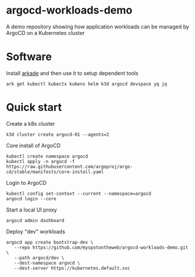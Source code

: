 # argocd-workloads-demo

A demo repository showing how application workloads can be managed by ArgoCD on a Kubernetes cluster

# Software

Install [arkade](https://arkade.dev) and then use it to setup dependent tools

```
ark get kubectl kubectx kubens helm k3d argocd devspace yq jq
```

# Quick start

Create a k8s cluster

```
k3d cluster create argocd-01 --agents=2
```

Core install of ArgoCD

```
kubectl create namespace argocd
kubectl apply -n argocd -f https://raw.githubusercontent.com/argoproj/argo-cd/stable/manifests/core-install.yaml
```

Login to ArgoCD

```
kubectl config set-context --current --namespace=argocd
argocd login --core
```

Start a local UI proxy

```
argocd admin dashboard
```

Deploy "dev" workloads

```
argocd app create bootstrap-dev \
   --repo https://github.com/myspotontheweb/argocd-workloads-demo.git \
   --path argocd/dev \
   --dest-namespace argocd \
   --dest-server https://kubernetes.default.svc
```
